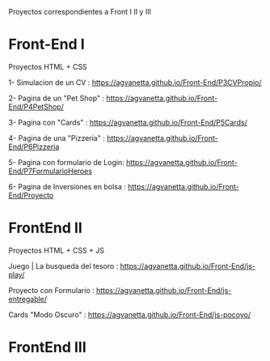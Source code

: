 Proyectos correspondientes a Front I II y III

# Front-End I
Proyectos HTML + CSS

1- Simulacion de un CV : https://agvanetta.github.io/Front-End/P3CVPropio/

2- Pagina de un "Pet Shop" : https://agvanetta.github.io/Front-End/P4PetShop/

3- Pagina con "Cards" :  https://agvanetta.github.io/Front-End/P5Cards/

4- Pagina de una "Pizzeria" : https://agvanetta.github.io/Front-End/P6Pizzeria

5- Pagina con formulario de Login: https://agvanetta.github.io/Front-End/P7FormularioHeroes

6- Pagina de Inversiones en bolsa :  https://agvanetta.github.io/Front-End/Proyecto

# FrontEnd II
Proyectos HTML + CSS + JS

Juego | La busqueda del tesoro : https://agvanetta.github.io/Front-End/js-play/

Proyecto con Formulario : https://agvanetta.github.io/Front-End/js-entregable/

Cards "Modo Oscuro" : https://agvanetta.github.io/Front-End/js-pocoyo/

# FrontEnd III
